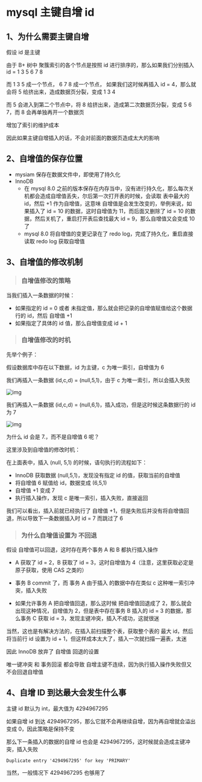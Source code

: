 # mysql 主键自增 id



## 1、为什么需要主键自增

假设 id 是主键

由于 B+ 树中 聚簇索引的各个节点是按照 id 进行排序的，那么如果我们分别插入 id = 1 3 5 6 7 8

而 1 3 5 成一个节点， 6 7 8 成一个节点， 如果我们这时候再插入 id = 4，那么就会将 5 给挤出来，造成数据页分裂，变成 1 3 4

而 5 会进入到第二个节点中，将 8 给挤出来，造成第二次数据页分裂，变成 5 6 7，而 8 会再单独再开一个数据页

增加了索引的维护成本

因此如果主键自增插入的话，不会对前面的数据页造成太大的影响



## 2、自增值的保存位置

- mysiam 保存在数据文件中，即使用了持久化
- InnoDB 
  - 在 mysql 8.0 之前的版本保存在内存当中，没有进行持久化，那么每次关机都会造成自增值丢失，尔后第一次打开表的时候，会读取 表中最大的 id，然后 +1 作为自增值，这意味 自增值是会发生改变的，举例来说，如果插入了 id = 10 的数据，这时自增值为 11，而后面又删除了 id = 10 的数据，然后关机了，重启打开表后查找最大 id = 9，那么自增值又会变成 10 了
  - mysql 8.0 将自增值的变更记录在了 redo log，完成了持久化，重启直接读取 redo log 获取自增值



## 3、自增值的修改机制

> ### 自增值修改的策略

当我们插入一条数据的时候：

- 如果指定的 id = 0 或者 未指定值，那么就会把记录的自增值赋值给这个数据行的 id，然后 自增值 +1
- 如果指定了具体的 id 值，那么自增值变成 id + 1



> ### 自增值修改的时机

先举个例子：

假设数据库中存在以下数据，id 为主键，c 为唯一索引，自增值为 6

我们再插入一条数据 (id,c,d) = (null,5,1)，由于 c 为唯一索引，所以会插入失败

![img](https://img-blog.csdnimg.cn/20190612222922279.png?x-oss-process=image/watermark,type_ZmFuZ3poZW5naGVpdGk,shadow_10,text_aHR0cHM6Ly95YW5nd2VucWlhbmcuYmxvZy5jc2RuLm5ldA==,size_16,color_FFFFFF,t_70)



我们再插入一条数据 (id,c,d) = (null,6,1)，插入成功，但是这时候这条数据行的 id 为 7

![img](https://img-blog.csdnimg.cn/20190612223036885.png?x-oss-process=image/watermark,type_ZmFuZ3poZW5naGVpdGk,shadow_10,text_aHR0cHM6Ly95YW5nd2VucWlhbmcuYmxvZy5jc2RuLm5ldA==,size_16,color_FFFFFF,t_70)



为什么 id 会是 7.，而不是自增值 6 呢？



这里涉及到自增值的修改时机：

在上面表中，插入 (null, 5,1) 的时候，语句执行的流程如下：

- InnoDB 获取数据 (null,5,1)，发现没有指定 id 的值，获取当前的自增值
- 将自增值 6 赋值给 id，数据变成 (6,5,1)
- 自增值 +1 变成 7
- 执行插入操作，发现 c 是唯一索引，插入失败，直接返回

我们可以看出，插入前就已经执行了 自增值 +1，但是失败后并没有将自增值回退，所以导致下一条数据插入时 id = 7 而跳过了 6



> ### 为什么自增值设置为 不回退



假设 自增值可以回退，这时存在两个事务 A 和 B 都执行插入操作

- A 获取了 id = 2，B 获取了 id = 3，这时自增值为 4（注意，这里获取必定是原子获取，使用 CAS 之类的）

- 事务 B commit 了，而 事务 A 由于插入 的数据中存在类似 c 这种唯一索引冲突，插入失败
- 如果允许事务 A 把自增值回退，那么这时候 把自增值回退成了 2，那么就会出现这种情况，自增值为 2，但是表中存在事务 B 插入的 id = 3 的数据，那么事务 C 获取 id = 3，发现主键冲突，插入不成功，这就很迷

当然，这也是有解决方法的，在插入前扫描整个表，获取整个表的 最大 id，然后将当前行 id 设置为 id + 1，但这样成本太大了，插入一次就扫描一遍表，太迷

因此 InnoDB 放弃了 自增值 回退的设置



唯一键冲突 和 事务回滚 都会导致 自增主键不连续，因为执行插入操作失败但又不会回退自增值





## 4、自增 ID 到达最大会发生什么事

主键 id 默认为 int，最大值为 4294967295

如果自增 id 到达 4294967295，那么它就不会再继续自增，因为再自增就会溢出变成 0，因此策略是保持不变

那么下一条插入的数据的自增 id 也会是 4294967295，这时候就会造成主键冲突，插入失败

```
Duplicate entry '4294967295' for key 'PRIMARY'
```



当然，一般情况下 4294967295 也够用了
